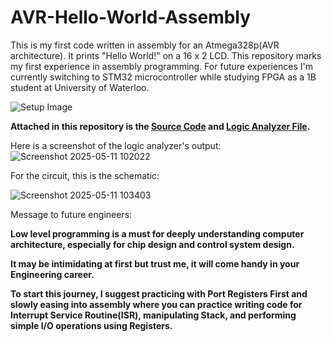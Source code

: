 # AVR-Hello-World-Assembly

This is my first code written in assembly for an Atmega328p(AVR architecture). It prints "Hello World!" on a 16 x 2 LCD. This repository marks my first experience in assembly programming. For future experiences I'm currently switching to STM32 microcontroller while studying FPGA as a 1B student at University of Waterloo.

![Setup Image](https://github.com/user-attachments/assets/0c850720-401d-48e0-acb4-bc1fb5580cfa)

**Attached in this repository is the [Source Code](./Hello_World.asm) and [Logic Analyzer File](./Asm.sr).**

Here is a screenshot of the logic analyzer's output:
![Screenshot 2025-05-11 102022](https://github.com/user-attachments/assets/ac91f676-0505-4110-9192-8763d2154939)

For the circuit, this is the schematic:

![Screenshot 2025-05-11 103403](https://github.com/user-attachments/assets/7a56162d-0ba0-4b13-bae2-6a952c9926b5)

Message to future engineers:

**Low level programming is a must for deeply understanding computer architecture, especially for chip design and control system design.**

**It may be intimidating at first but trust me, it will come handy in your Engineering career.**

**To start this journey, I suggest practicing with Port Registers First and slowly easing into assembly where you can practice writing code for  
Interrupt Service Routine(ISR), manipulating Stack, and performing simple I/O operations using Registers.**

